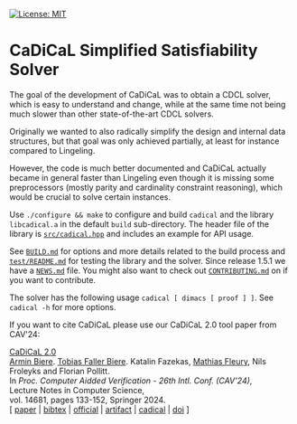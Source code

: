 [![License: MIT](https://img.shields.io/badge/License-MIT-yellow.svg)](https://opensource.org/licenses/MIT)


CaDiCaL Simplified Satisfiability Solver
===============================================================================

The goal of the development of CaDiCaL was to obtain a CDCL solver,
which is easy to understand and change, while at the same time not being
much slower than other state-of-the-art CDCL solvers.

Originally we wanted to also radically simplify the design and internal data
structures, but that goal was only achieved partially, at least for instance
compared to Lingeling.

However, the code is much better documented and CaDiCaL actually became in
general faster than Lingeling even though it is missing some preprocessors
(mostly parity and cardinality constraint reasoning), which would be crucial
to solve certain instances.

Use `./configure && make` to configure and build `cadical` and the library
`libcadical.a` in the default `build` sub-directory.  The header file of
the library is [`src/cadical.hpp`](src/cadical.hpp) and includes an example
for API usage.
  
See [`BUILD.md`](BUILD.md) for options and more details related to the build
process and [`test/README.md`](test/README.md) for testing the library and
the solver.  Since release 1.5.1 we have a [`NEWS.md`](NEWS.md) file.
You might also want to check out [`CONTRIBUTING.md`](CONTRIBUTING.md) on
if you want to contribute.

The solver has the following usage `cadical [ dimacs [ proof ] ]`.
See `cadical -h` for more options.

If you want to cite CaDiCaL please use our CaDiCaL 2.0 tool paper from
CAV'24:

<p>
<a
href="https://cca.informatik.uni-freiburg.de/papers/BiereFallerFazekasFleuryFroleyksPollitt-CAV24.pdf">CaDiCaL
2.0</a>
<br>
<a href="https://cca.informatik.uni-freiburg.de/biere/index.html#publications">Armin Biere</a>.
<a href="https://cca.informatik.uni-freiburg.de/fallert/index.html#publications">Tobias Faller Biere</a>.
Katalin Fazekas,
<a href="https://cca.informatik.uni-freiburg.de/fleury/index.html">Mathias Fleury</a>,
Nils Froleyks and
Florian Pollitt.
<br>
In
<i>
Proc.&nbsp;Computer Aidded Verification - 26th Intl.&nbsp;Conf.&nbsp;(CAV'24)</i>,
<br>
Lecture Notes in Computer Science,
<br>
vol.&nbsp;14681,
pages 133-152,
Springer 2024.
<br>
[ <a href="https://cca.informatik.uni-freiburg.de/papers/BiereFallerFazekasFleuryFroleyksPollitt-CAV24.pdf">paper</a>
| <a href="https://cca.informatik.uni-freiburg.de/papers/BiereFallerFazekasFleuryFroleyksPollitt-CAV24.bib">bibtex</a>
| <a href="https://cca.informatik.uni-freiburg.de/papers/BiereFallerFazekasFleuryFroleyksPollitt-CAV24-Springer.pdf">official</a>
| <a href="https://zenodo.org/records/10943125">artifact</a>
| <a href="https://github.com/arminbiere/cadical">cadical</a>
| <a href="https://doi.org/10.1007/978-3-031-37703-7">doi</a>
]
</p>
